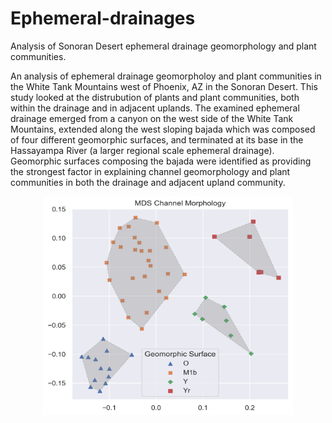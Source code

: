 # Ephemeral-drainages
Analysis of Sonoran Desert ephemeral drainage geomorphology and plant communities.

An analysis of ephemeral drainage geomorpholoy and plant communities in the White Tank Mountains west of Phoenix, AZ in the Sonoran Desert.  This study looked at the distrubution of plants and plant communities, both within the drainage and in adjacent uplands.  The examined ephemeral drainage emerged from a canyon on the west side of the White Tank Mountains, extended along the west sloping bajada which was composed of four different geomorphic surfaces, and terminated at its base in the Hassayampa River (a larger regional scale ephemeral drainage).  Geomorphic surfaces composing the bajada were identified as providing the strongest factor in explaining channel geomorphology and plant communities in both the drainage and adjacent upland community.  

<div align="center">
<img src="docs/channel_morphology.png" alt="MDS of channel morphology, groups identified by geomorphic surface." width="400" height="350">
</div>
